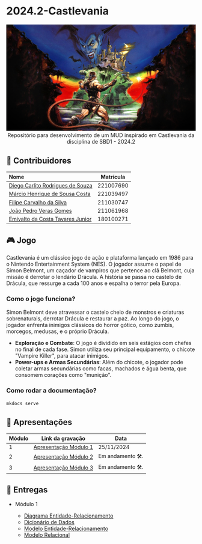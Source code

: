 # 2024.2-Castlevania

<div align="center"> <img src="docs/assets/images/capa_castlevania.jpg" height="auto" width="auto"/> </div>
<div align="center">Repositório para desenvolvimento de um MUD inspirado em Castlevania da disciplina de SBD1 - 2024.2</div>

## 🤝 Contribuidores

<div align="center">

| Nome                                                                      | Matrícula |
| :------------------------------------------------------------------------ | :-------: |
| [Diego Carlito Rodrigues de Souza](https://github.com/DiegoCarlito)       | 221007690 |
| [Márcio Henrique de Sousa Costa](https://github.com/DeM4rcio)             | 221039497 |
| [Filipe Carvalho da Silva](https://github.com/Filipe-002)                 | 211030747 |
| [João Pedro Veras Gomes](https://github.com/JoosPerro)                    | 211061968 |
| [Emivalto da Costa Tavares Junior](https://github.com/EmivaltoJrr)        | 180100271 |

</div>

## 🎮 Jogo

Castlevania é um clássico jogo de ação e plataforma lançado em 1986 para o Nintendo Entertainment System (NES). O jogador assume o papel de Simon Belmont, um caçador de vampiros que pertence ao clã Belmont, cuja missão é derrotar o lendário Drácula. A história se passa no castelo de Drácula, que ressurge a cada 100 anos e espalha o terror pela Europa.

### Como o jogo funciona?

Simon Belmont deve atravessar o castelo cheio de monstros e criaturas sobrenaturais, derrotar Drácula e restaurar a paz. Ao longo do jogo, o jogador enfrenta inimigos clássicos do horror gótico, como zumbis, morcegos, medusas, e o próprio Drácula.

- **Exploração e Combate**: O jogo é dividido em seis estágios com chefes no final de cada fase. Simon utiliza seu principal equipamento, o chicote "Vampire Killer", para atacar inimigos.
- **Power-ups e Armas Secundárias**: Além do chicote, o jogador pode coletar armas secundárias como facas, machados e água benta, que consomem corações como "munição".

### Como rodar a documentação?

```bash
mkdocs serve
```

## 📎 Apresentações

<div align="center">

| Módulo | Link da gravação             | Data       |
| ------ | ---------------------------- | ---------- |
| 1      | [Apresentação Módulo 1](https://youtu.be/StAxu6V-pvs?si=bhTU_5ZB98D4P6_M)    | 25/11/2024 |
| 2      | [Apresentação Módulo 2]()    | Em andamento 🛠. |
| 3      | [Apresentação Módulo 3]()    | Em andamento 🛠. |

</div>

## 📁 Entregas

- Módulo 1

  - [Diagrama Entidade-Relacionamento](./docs/modulo1/der.md)
  - [Dicionário de Dados](./docs/modulo1/dd.md)
  - [Modelo Entidade-Relacionamento](./docs/modulo1/mer.md)
  - [Modelo Relacional](./docs/modulo1/mr.md)
